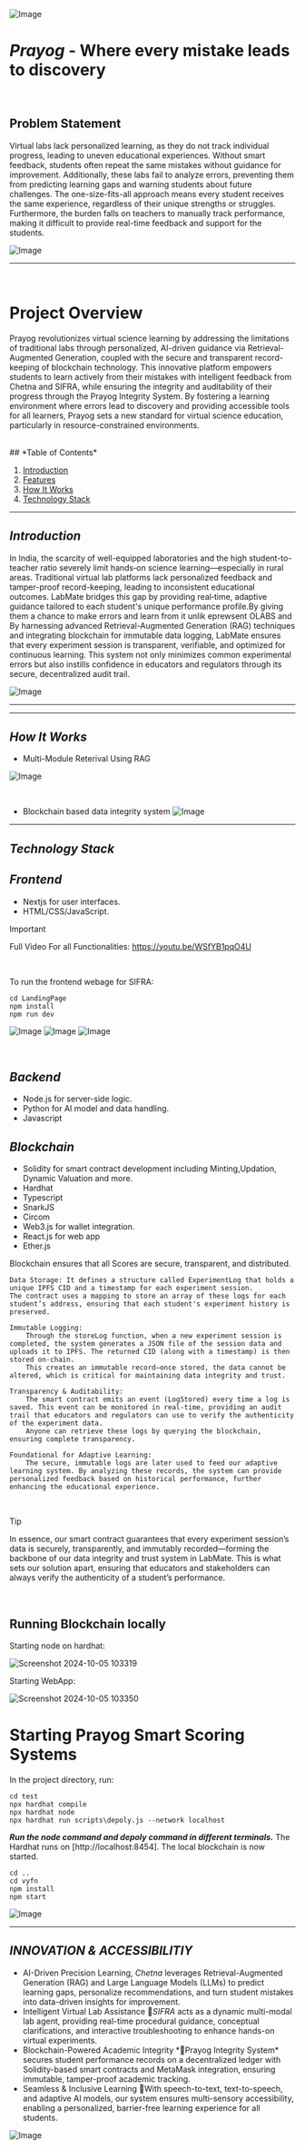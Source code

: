 ![Image](https://github.com/user-attachments/assets/8dadee92-7ef9-46d8-975c-3974f7f55e5f)
# *Prayog* - Where every mistake leads to discovery 

<br/>
    
## Problem Statement
Virtual labs lack personalized learning, as they do not track individual progress, leading to uneven educational experiences. Without smart feedback, students often repeat the same mistakes without guidance for improvement. Additionally, these labs fail to analyze errors, preventing them from predicting learning gaps and warning students about future challenges. The one-size-fits-all approach means every student receives the same experience, regardless of their unique strengths or struggles. Furthermore, the burden falls on teachers to manually track performance, making it difficult to provide real-time feedback and support for the students.

![Image](https://github.com/user-attachments/assets/a9ba68bb-0293-4918-8797-ad4b28d793e6)

---
<br/>

# Project Overview
Prayog revolutionizes virtual science learning by addressing the limitations of traditional labs through personalized, AI-driven guidance via Retrieval-Augmented Generation, coupled with the secure and transparent record-keeping of blockchain technology. This innovative platform empowers students to learn actively from their mistakes with intelligent feedback from Chetna and SIFRA, while ensuring the integrity and auditability of their progress through the Prayog Integrity System. By fostering a learning environment where errors lead to discovery and providing accessible tools for all learners, Prayog sets a new standard for virtual science education, particularly in resource-constrained environments.

<br>
## *Table of Contents*

1. [Introduction](#introduction)
2. [Features](#features)
3. [How It Works](#how-it-works)
4. [Technology Stack](#technology-stack)
---

## *Introduction*

In India, the scarcity of well-equipped laboratories and the high student-to-teacher ratio severely limit hands‑on science learning—especially in rural areas. Traditional virtual lab platforms lack personalized feedback and tamper-proof record-keeping, leading to inconsistent educational outcomes. LabMate bridges this gap by providing real‑time, adaptive guidance tailored to each student's unique performance profile.By giving them a chance to make errors and learn from it unlik eprewsent OLABS and By harnessing advanced Retrieval-Augmented Generation (RAG) techniques and integrating blockchain for immutable data logging, LabMate ensures that every experiment session is transparent, verifiable, and optimized for continuous learning. This system not only minimizes common experimental errors but also instills confidence in educators and regulators through its secure, decentralized audit trail.

![Image](https://github.com/user-attachments/assets/d45644dc-1f1e-4f36-87f0-63f087c5351c)

---

---

## *How It Works*
- Multi-Module Reterival Using RAG

![Image](https://github.com/user-attachments/assets/1f0f7562-b980-4ee2-9910-7a92e6b2b865)

<br/>

- Blockchain based data integrity system
![Image](https://github.com/user-attachments/assets/74a9887f-a228-4cf2-ba17-c808807129ad)

---

## *Technology Stack*

## *Frontend*
- Nextjs for user interfaces.
- HTML/CSS/JavaScript.

> [!IMPORTANT]
> Full Video For all Functionalities: https://youtu.be/WSfYB1pqO4U

<br/>

To run the frontend webage for SIFRA:
```
cd LandingPage
npm install
npm run dev
```

![Image](https://github.com/user-attachments/assets/3b30efd7-1c65-4e76-8e7b-821de7d98882)
![Image](https://github.com/user-attachments/assets/1bfceebf-9b2f-4bff-9316-ff39bdb6247a)
![Image](https://github.com/user-attachments/assets/461d9359-1826-41d9-a7c3-259f4722204c)

<br/>

## *Backend*
- Node.js for server-side logic.
- Python for AI model and data handling.
- Javascript


## *Blockchain*
- Solidity for smart contract development including Minting,Updation, Dynamic Valuation and more.
- Hardhat
- Typescript
- SnarkJS
- Circom
- Web3.js for wallet integration.
- React.js for web app
- Ether.js

Blockchain ensures that all Scores are secure, transparent, and distributed.

    Data Storage: It defines a structure called ExperimentLog that holds a unique IPFS CID and a timestamp for each experiment session.
    The contract uses a mapping to store an array of these logs for each student’s address, ensuring that each student's experiment history is preserved.

    Immutable Logging:
        Through the storeLog function, when a new experiment session is completed, the system generates a JSON file of the session data and uploads it to IPFS. The returned CID (along with a timestamp) is then stored on-chain.
        This creates an immutable record—once stored, the data cannot be altered, which is critical for maintaining data integrity and trust.

    Transparency & Auditability:
        The smart contract emits an event (LogStored) every time a log is saved. This event can be monitored in real-time, providing an audit trail that educators and regulators can use to verify the authenticity of the experiment data.
        Anyone can retrieve these logs by querying the blockchain, ensuring complete transparency.

    Foundational for Adaptive Learning:
        The secure, immutable logs are later used to feed our adaptive learning system. By analyzing these records, the system can provide personalized feedback based on historical performance, further enhancing the educational experience.

<br/>

> [!TIP]
> In essence, our smart contract guarantees that every experiment session’s data is securely, transparently, and immutably recorded—forming the backbone of our data integrity and trust system in LabMate. This is what sets our solution apart, ensuring that educators and stakeholders can always verify the authenticity of a student’s performance.

<br/>

## Running Blockchain locally
Starting node on hardhat:

![Screenshot 2024-10-05 103319](https://github.com/user-attachments/assets/d9c81da2-330e-41a2-a027-1c21fa28137f)

Starting WebApp:

![Screenshot 2024-10-05 103350](https://github.com/user-attachments/assets/60bbb56c-0d6a-40d3-a0e1-1fdc8b7fa219)

# Starting Prayog Smart Scoring Systems

In the project directory, run:

```
cd test
npx hardhat compile
npx hardhat node
npx hardhat run scripts\depoly.js --network localhost
```

***Run the node command and depoly command in different terminals.***
The Hardhat runs on [http://localhost:8454].
The local blockchain is now started.

```
cd ..
cd vyfn
npm install
npm start
```

![Image](https://github.com/user-attachments/assets/fd623209-e20f-479b-8b3a-87bad785923e)

---
## *INNOVATION & ACCESSIBILITIY*

- AI-Driven Precision Learning, *Chetna* leverages Retrieval-Augmented Generation (RAG) and Large Language Models (LLMs) to predict learning gaps, personalize recommendations, and turn student mistakes into data-driven insights for improvement.
- Intelligent Virtual Lab Assistance *SIFRA* acts as a dynamic multi-modal lab agent, providing real-time procedural guidance, conceptual clarifications, and interactive troubleshooting to enhance hands-on virtual experiments.
- Blockchain-Powered Academic Integrity *Prayog Integrity System* secures student performance records on a decentralized ledger with Solidity-based smart contracts and MetaMask integration, ensuring immutable, tamper-proof academic tracking.
- Seamless & Inclusive Learning With speech-to-text, text-to-speech, and adaptive AI models, our system ensures multi-sensory accessibility, enabling a personalized, barrier-free learning experience for all students.

![Image](https://github.com/user-attachments/assets/9b2f82f9-ed80-4e34-807c-fd705cddd2f0)
